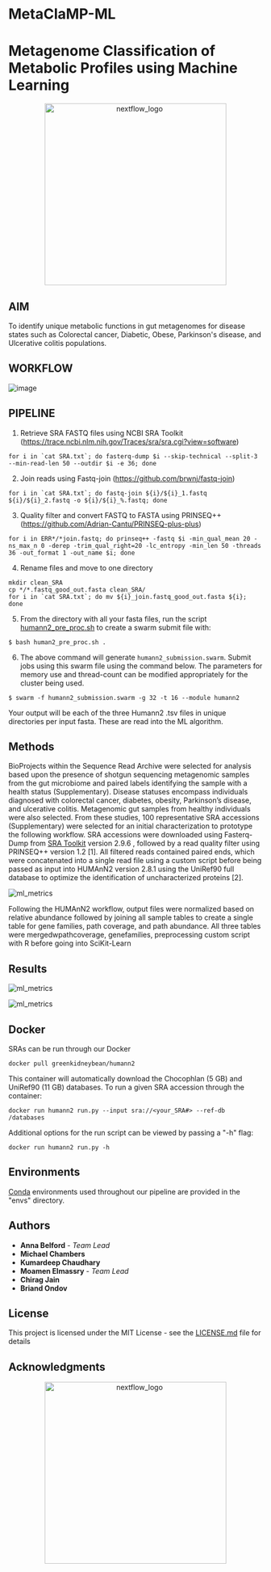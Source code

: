 # MetaClaMP-ML
# Metagenome Classification of Metabolic Profiles using Machine Learning
<p align="center">
 <img width="360" src="img/logo.png" alt="nextflow_logo"/>
</p>

## AIM
To identify unique metabolic functions in gut metagenomes for disease states such as Colorectal cancer, Diabetic, Obese, Parkinson's disease, and Ulcerative colitis populations.

## WORKFLOW
![image](img/pipeline.png)

## PIPELINE
1. Retrieve SRA FASTQ files using NCBI SRA Toolkit (https://trace.ncbi.nlm.nih.gov/Traces/sra/sra.cgi?view=software)
```
for i in `cat SRA.txt`; do fasterq-dump $i --skip-technical --split-3 --min-read-len 50 --outdir $i -e 36; done
```
2. Join reads using Fastq-join (https://github.com/brwnj/fastq-join)
```
for i in `cat SRA.txt`; do fastq-join ${i}/${i}_1.fastq ${i}/${i}_2.fastq -o ${i}/${i}_%.fastq; done
```
3. Quality filter and convert FASTQ to FASTA using PRINSEQ++ (https://github.com/Adrian-Cantu/PRINSEQ-plus-plus)
```
for i in ERR*/*join.fastq; do prinseq++ -fastq $i -min_qual_mean 20 -ns_max_n 0 -derep -trim_qual_right=20 -lc_entropy -min_len 50 -threads 36 -out_format 1 -out_name $i; done
```
4. Rename files and move to one directory
```
mkdir clean_SRA
cp */*.fastq_good_out.fasta clean_SRA/
for i in `cat SRA.txt`; do mv ${i}_join.fastq_good_out.fasta ${i}; done
```

5. From the directory with all your fasta files, run the script [humann2_pre_proc.sh](human2_pre_proc.sh) to create a swarm submit file with:
```
$ bash human2_pre_proc.sh .
```

6. The above command will generate `humann2_submission.swarm`. Submit jobs using this swarm file using the command below. The parameters for memory use and thread-count can be modified appropriately for the cluster being used.
```
$ swarm -f humann2_submission.swarm -g 32 -t 16 --module humann2
```

Your output will be each of the three Humann2 .tsv files in unique directories per input fasta. These are read into the ML algorithm.

## Methods
BioProjects within the Sequence Read Archive were selected for analysis based upon the presence of shotgun sequencing metagenomic samples from the gut microbiome and paired labels identifying the sample with a health status (Supplementary). Disease statuses encompass individuals diagnosed with colorectal cancer, diabetes, obesity, Parkinson’s disease, and ulcerative colitis. Metagenomic gut samples from healthy individuals were also selected. From these studies, 100 representative SRA accessions (Supplementary) were selected for an initial characterization to prototype the following workflow. SRA accessions were downloaded using Fasterq-Dump from [SRA Toolkit](http://www.ncbi.nlm.nih.gov/Traces/sra/sra.cgi?cmd=show&f=software&m=software&s=software) version 2.9.6 , followed by a read quality filter using PRINSEQ++ version 1.2 [1].  All filtered reads contained paired ends, which were concatenated into a single read file using a custom script before being passed as input into HUMAnN2 version 2.8.1 using the UniRef90 full database to optimize the identification of uncharacterized proteins [2].  

![ml_metrics](img/humann2_methods.png)

Following the HUMAnN2 workflow, output files were normalized based on relative abundance followed by joining all sample tables to create a single table for gene families, path coverage, and path abundance. All three tables were mergedwpathcoverage, genefamilies, preprocessing custom script with R before going into SciKit-Learn

## Results
![ml_metrics](img/ml_metrics.png)

![ml_metrics](img/ml_roc.png)

## Docker

SRAs can be run through our Docker
```
docker pull greenkidneybean/humann2
```

This container will automatically download the Chocophlan (5 GB) and UniRef90 (11 GB) databases.  To run a given SRA accession through the container:

```
docker run humann2 run.py --input sra://<your_SRA#> --ref-db /databases
```

Additional options for the run script can be viewed by passing a "-h" flag:
```
docker run humann2 run.py -h
```

## Environments
[Conda](https://docs.conda.io/en/latest/miniconda.html) environments used throughout our pipeline are provided in the "envs" directory.

## Authors

* **Anna Belford** - *Team Lead*
* **Michael Chambers**
* **Kumardeep Chaudhary**
* **Moamen Elmassry** - *Team Lead*
* **Chirag Jain**
* **Briand Ondov**

## License

This project is licensed under the MIT License - see the [LICENSE.md](LICENSE.md) file for details

## Acknowledgments

<p align="center">
 <img width="360" src="img/metaclamp.png" alt="nextflow_logo"/>
</p>
